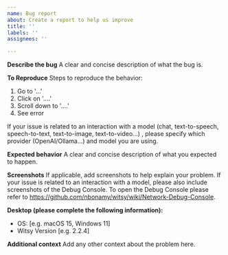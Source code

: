 ```yaml
---
name: Bug report
about: Create a report to help us improve
title: ''
labels: ''
assignees: ''

---
```


**Describe the bug**
A clear and concise description of what the bug is.

**To Reproduce**
Steps to reproduce the behavior:
1. Go to '...'
2. Click on '....'
3. Scroll down to '....'
4. See error

If your issue is related to an interaction with a model (chat, text-to-speech, speech-to-text, text-to-image, text-to-video...) , please specify which provider (OpenAI/Ollama...) and model you are using.

**Expected behavior**
A clear and concise description of what you expected to happen.

**Screenshots**
If applicable, add screenshots to help explain your problem. If your issue is related to an interaction with a model, please also include screenshots of the Debug Console. To open the Debug Console please refer to https://github.com/nbonamy/witsy/wiki/Network-Debug-Console.

**Desktop (please complete the following information):**
 - OS: [e.g. macOS 15, Windows 11]
 - Witsy Version [e.g. 2.2.4]

**Additional context**
Add any other context about the problem here.
